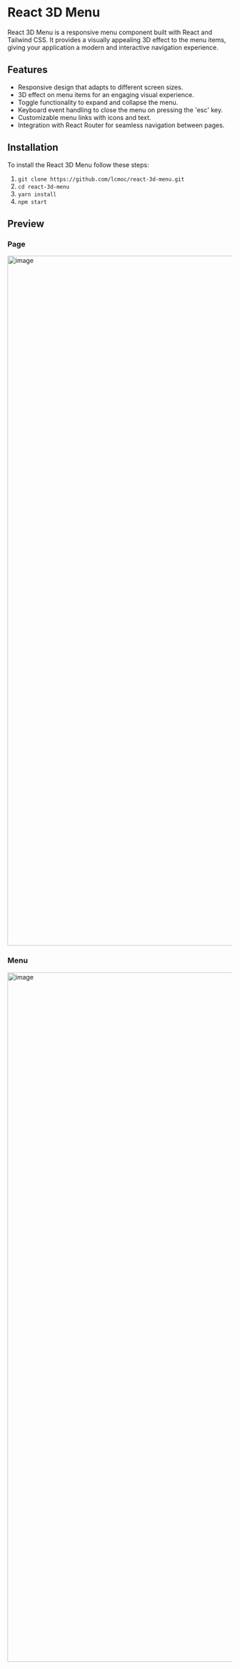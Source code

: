 # React 3D Menu

React 3D Menu is a responsive menu component built with React and Tailwind CSS. It provides a visually appealing 3D effect to the menu items, giving your application a modern and interactive navigation experience.

## Features

- Responsive design that adapts to different screen sizes.
- 3D effect on menu items for an engaging visual experience.
- Toggle functionality to expand and collapse the menu.
- Keyboard event handling to close the menu on pressing the 'esc' key.
- Customizable menu links with icons and text.
- Integration with React Router for seamless navigation between pages.

## Installation

To install the React 3D Menu follow these steps:

1. `git clone https://github.com/lcmoc/react-3d-menu.git`
2. `cd react-3d-menu`
3. `yarn install`
4. `npm start`

## Preview

### Page
<img width="1545" alt="image" src="https://github.com/lcmoc/react-3d-menu/assets/69789995/5a2b8e49-b113-43f9-97f5-06ba4b48b91b">

### Menu
<img width="1544" alt="image" src="https://github.com/lcmoc/react-3d-menu/assets/69789995/bbf950dc-6f7a-4023-a28d-a416b605989d">

